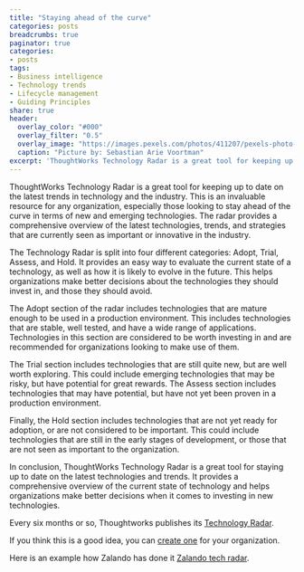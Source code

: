 ```yaml
---
title: "Staying ahead of the curve"
categories: posts
breadcrumbs: true
paginator: true
categories: 
- posts
tags:
- Business intelligence
- Technology trends
- Lifecycle management
- Guiding Principles
share: true
header:
  overlay_color: "#000"
  overlay_filter: "0.5"
  overlay_image: "https://images.pexels.com/photos/411207/pexels-photo-411207.jpeg?auto=compress&cs=tinysrgb&w=1600"
  caption: "Picture by: Sebastian Arie Voortman"
excerpt: 'ThoughtWorks Technology Radar is a great tool for keeping up to date in terms of new and emerging technologies'
---
```


ThoughtWorks Technology Radar is a great tool for keeping up to date on the latest trends in technology and the industry. This is an invaluable resource for any organization, especially those looking to stay ahead of the curve in terms of new and emerging technologies. The radar provides a comprehensive overview of the latest technologies, trends, and strategies that are currently seen as important or innovative in the industry.

The Technology Radar is split into four different categories: Adopt, Trial, Assess, and Hold. It provides an easy way to evaluate the current state of a technology, as well as how it is likely to evolve in the future. This helps organizations make better decisions about the technologies they should invest in, and those they should avoid.

The Adopt section of the radar includes technologies that are mature enough to be used in a production environment. This includes technologies that are stable, well tested, and have a wide range of applications. Technologies in this section are considered to be worth investing in and are recommended for organizations looking to make use of them.

The Trial section includes technologies that are still quite new, but are well worth exploring. This could include emerging technologies that may be risky, but have potential for great rewards. The Assess section includes technologies that may have potential, but have not yet been proven in a production environment.

Finally, the Hold section includes technologies that are not yet ready for adoption, or are not considered to be important. This could include technologies that are still in the early stages of development, or those that are not seen as important to the organization.

In conclusion, ThoughtWorks Technology Radar is a great tool for staying up to date on the latest technologies and trends. It provides a comprehensive overview of the current state of technology and helps organizations make better decisions when it comes to investing in new technologies.

Every six months or so, Thoughtworks publishes its [Technology Radar](https://www.thoughtworks.com/radar).

If you think this is a good idea, you can [create one](https://www.thoughtworks.com/radar/byor) for your organization.

Here is an example how Zalando has done it [Zalando tech radar](https://opensource.zalando.com/tech-radar/).
